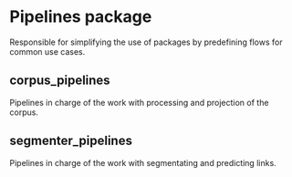 # Pipelines package

Responsible for simplifying the use of packages by predefining flows for common use cases.

## corpus_pipelines

Pipelines in charge of the work with processing and projection of the corpus.

## segmenter_pipelines

Pipelines in charge of the work with segmentating and predicting links.
